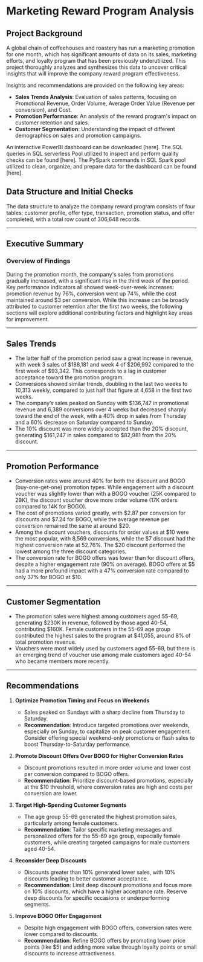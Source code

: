 
# Marketing Reward Program Analysis

## Project Background
A global chain of coffeehouses and roastery has run a marketing promotion for one month, which has significant amounts of data on its sales, marketing efforts, and loyalty program that has been previously underutilized. This project thoroughly analyzes and synthesizes this data to uncover critical insights that will improve the company reward program effectiveness.

Insights and recommendations are provided on the following key areas:
- **Sales Trends Analysis**: Evaluation of sales patterns, focusing on Promotional Revenue, Order Volume, Average Order Value (Revenue per conversion), and Cost.
- **Promotion Performance**: An analysis of the reward program's impact on customer retention and sales.
- **Customer Segmentation**: Understanding the impact of different demographics on sales and promotion campaigns.

An interactive PowerBI dashboard can be downloaded [here].
The SQL queries in SQL serverless Pool utilized to inspect and perform quality checks can be found [here].
The PySpark commands in SQL Spark pool utilized to clean, organize, and prepare data for the dashboard can be found [here].

## Data Structure and Initial Checks
The data structure to analyze the company reward program consists of four tables: customer profile, offer type, transaction, promotion status, and offer completed, with a total row count of 306,648 records.

---

## Executive Summary

### Overview of Findings
During the promotion month, the company's sales from promotions gradually increased, with a significant rise in the third week of the period. Key performance indicators all showed week-over-week increases: promotion revenue by 76%, conversion went up 74%, while the cost maintained around $3 per conversion. While this increase can be broadly attributed to customer retention after the first two weeks, the following sections will explore additional contributing factors and highlight key areas for improvement.

---

## Sales Trends

- The latter half of the promotion period saw a great increase in revenue, with week 3 sales of $188,181 and week 4 of $206,992 compared to the first week of $93,342. This corresponds to a lag in customer acceptance toward the promotion program.
- Conversions showed similar trends, doubling in the last two weeks to 10,313 weekly, compared to just half that figure at 4,658 in the first two weeks.
- The company’s sales peaked on Sunday with $136,747 in promotional revenue and 6,389 conversions over 4 weeks but decreased sharply toward the end of the week, with a 40% drop in sales from Thursday and a 60% decrease on Saturday compared to Sunday.
- The 10% discount was more widely accepted than the 20% discount, generating $161,247 in sales compared to $82,981 from the 20% discount.

---

## Promotion Performance

- Conversion rates were around 40% for both the discount and BOGO (buy-one-get-one) promotion types. While engagement with a discount voucher was slightly lower than with a BOGO voucher (25K compared to 29K), the discount voucher drove more order volume (17K orders compared to 14K for BOGO).
- The cost of promotions varied greatly, with $2.87 per conversion for discounts and $7.24 for BOGO, while the average revenue per conversion remained the same at around $20.
- Among the discount vouchers, discounts for order values at $10 were the most popular, with 8,569 conversions, while the $7 discount had the highest conversion rate at 52.76%. The $20 discount performed the lowest among the three discount categories.
- The conversion rate for BOGO offers was lower than for discount offers, despite a higher engagement rate (90% on average). BOGO offers at $5 had a more profound impact with a 47% conversion rate compared to only 37% for BOGO at $10.

---

## Customer Segmentation

- The promotion sales were highest among customers aged 55-69, generating $230K in revenue, followed by those aged 40-54, contributing $160K. Female customers in the 55-69 age group contributed the highest sales to the program at $41,055, around 8% of total promotion revenue.
- Vouchers were most widely used by customers aged 55-69, but there is an emerging trend of voucher use among male customers aged 40-54 who became members more recently.

---

## Recommendations

1. **Optimize Promotion Timing and Focus on Weekends**
   - Sales peaked on Sundays with a sharp decline from Thursday to Saturday.
   - **Recommendation**: Introduce targeted promotions over weekends, especially on Sunday, to capitalize on peak customer engagement. Consider offering special weekend-only promotions or flash sales to boost Thursday-to-Saturday performance.

2. **Promote Discount Offers Over BOGO for Higher Conversion Rates**
   - Discount promotions resulted in more order volume and lower cost per conversion compared to BOGO offers.
   - **Recommendation**: Prioritize discount-based promotions, especially at the $10 threshold, where conversion rates are high and costs per conversion are lower. 

3. **Target High-Spending Customer Segments**
   - The age group 55-69 generated the highest promotion sales, particularly among female customers.
   - **Recommendation**: Tailor specific marketing messages and personalized offers for the 55-69 age group, especially female customers, while creating targeted campaigns for male customers aged 40-54.

4. **Reconsider Deep Discounts**
   - Discounts greater than 10% generated lower sales, with 10% discounts leading to better customer acceptance.
   - **Recommendation**: Limit deep discount promotions and focus more on 10% discounts, which have a higher acceptance rate. Reserve deep discounts for specific occasions or underperforming segments.

5. **Improve BOGO Offer Engagement**
   - Despite high engagement with BOGO offers, conversion rates were lower compared to discounts.
   - **Recommendation**: Refine BOGO offers by promoting lower price points (like $5) and adding more value through loyalty points or small discounts to increase attractiveness.

